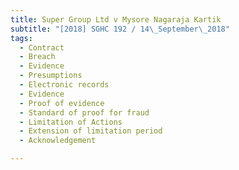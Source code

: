 ```yaml
---
title: Super Group Ltd v Mysore Nagaraja Kartik 
subtitle: "[2018] SGHC 192 / 14\_September\_2018"
tags:
  - Contract
  - Breach
  - Evidence
  - Presumptions
  - Electronic records
  - Evidence
  - Proof of evidence
  - Standard of proof for fraud
  - Limitation of Actions
  - Extension of limitation period
  - Acknowledgement

---
```


